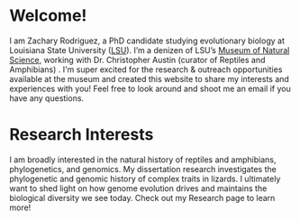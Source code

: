 # Welcome!

I am Zachary Rodriguez, a PhD candidate studying evolutionary biology at Louisiana State University ([LSU](http://www.lsu.edu/)).  I’m a denizen of LSU’s [Museum of Natural Science](http://www.lsu.edu/mns/), working with Dr. Christopher Austin (curator of Reptiles and Amphibians) . I'm super excited for the research & outreach opportunities available at the museum and created this website to share my interests and experiences with you! Feel free to look around and shoot me an email if you have any questions.

# Research Interests

I am broadly interested in the natural history of reptiles and amphibians, phylogenetics, and genomics.  My dissertation research investigates the phylogenetic and genomic history of complex traits in lizards. I ultimately want to shed light on how genome evolution drives and maintains the biological diversity we see today. Check out my Research page to learn more!



